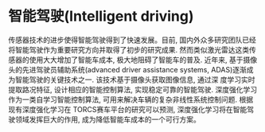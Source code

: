 

<!--
 * @version:
 * @Author:  StevenJokess（蔡舒起） https://github.com/StevenJokess
 * @Date: 2023-03-23 23:05:23
 * @LastEditors:  StevenJokess（蔡舒起） https://github.com/StevenJokess
 * @LastEditTime: 2023-03-26 21:29:36
 * @Description:
 * @Help me: 如有帮助，请赞助，失业3年了。![支付宝收款码](https://github.com/StevenJokess/d2rl/blob/master/img/%E6%94%B6.jpg)
 * @TODO::
 * @Reference:
-->
# 智能驾驶(Intelligent driving)

传感器技术的进步使得智能驾驶得到了快速发展。目前, 国内外众多研究团队已经将智能驾驶作为重要研究方向并取得了初步的研究成果. 然而类似激光雷达这类传感器的使用大大增加了智能车成本, 极大地阻碍了智能车的普及. 近年来, 基于摄像头的先进驾驶员辅助系统(advanced driver assistance systems, ADAS)逐渐成为智能驾驶的关键技术之一. 该技术基于摄像头获取图像信息, 通过深
度学习实时提取路况特征, 设计相应的智能控制算法, 实现稳定可靠的智能驾驶. 深度强化学习作为一类自学习智能控制算法, 可用来解决车辆的复杂非线性系统控制问题. 根据现有深度强化学习在
TORCS赛车平台的研究可以预测, 深度强化学习将在智能驾驶领域发挥巨大的作用, 成为降低智能车成本的一个可行方案。


[1]: http://pg.jrj.com.cn/acc/Res/CN_RES/INDUS/2023/2/9/27c20431-8ed3-4562-83b5-5c82706f28a5.pdf
